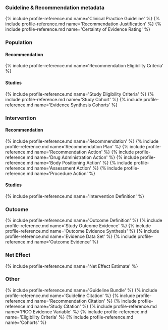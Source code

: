 ### Guideline & Recommendation metadata
{% include profile-reference.md name='Clinical Practice Guideline' %}
{% include profile-reference.md name='Recommendation Justification' %}
{% include profile-reference.md name='Certainty of Evidence Rating' %}

### Population

#### Recommendation
{% include profile-reference.md name='Recommendation Eligibility Criteria' %}


#### Studies
{% include profile-reference.md name='Study Eligibility Criteria' %}
{% include profile-reference.md name='Study Cohort' %}
{% include profile-reference.md name='Evidence Synthesis Cohorts' %}

### Intervention
#### Recommendation
{% include profile-reference.md name='Recommendation' %}
{% include profile-reference.md name='Recommendation Plan' %}
{% include profile-reference.md name='Recommendation Action' %}
{% include profile-reference.md name='Drug Administration Action' %}
{% include profile-reference.md name='Body Positioning Action' %}
{% include profile-reference.md name='Assessment Action' %}
{% include profile-reference.md name='Procedure Action' %}


#### Studies
{% include profile-reference.md name='Intervention Definition' %}

### Outcome
{% include profile-reference.md name='Outcome Definition' %}
{% include profile-reference.md name='Study Outcome Evidence' %}
{% include profile-reference.md name='Outcome Evidence Synthesis' %}
{% include profile-reference.md name='Evidence Data Set' %}
{% include profile-reference.md name='Outcome Evidence' %}

### Net Effect
{% include profile-reference.md name='Net Effect Estimate' %}

### Other
{% include profile-reference.md name='Guideline Bundle' %}
{% include profile-reference.md name='Guideline Citation' %}
{% include profile-reference.md name='Recommendation Citation' %}
{% include profile-reference.md name='Study Citation' %}
{% include profile-reference.md name='PICO Evidence Variable' %}
{% include profile-reference.md name='Eligibility Criteria' %}
{% include profile-reference.md name='Cohorts' %}
